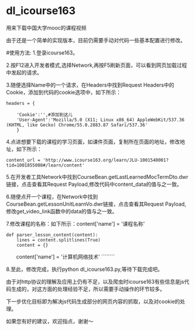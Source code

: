 # dl_icourse163
用来下载中国大学mooc的课程视频

由于还是一个简单的实现版本，目前仍需要手动对代码一些基本配置进行修改。


#使用方法:
1.登录icourse163。

2.按F12进入开发者模式,选择Network,再按F5刷新页面，可以看到网页加载过程中发起的请求。

3.随便选择Name中的一个请求，在Headers中找到Request Headers中的Cookie，添加到代码的cookie选项中，如下所示：

    headers = {

        'Cookie':'',#添加到这儿
        'User-Agent':'Mozilla/5.0 (X11; Linux x86_64) AppleWebKit/537.36 (KHTML, like Gecko) Chrome/55.0.2883.87 Safari/537.36'
        }

4.点进想要下载的课程的学习页面，如课件页面，复制所在页面的地址，修改地址，如下所示：
    
    content_url = 'http://www.icourse163.org/learn/JLU-1001540001?tid=1001855008#/learn/content'

5.在开发者工具Network中找到CourseBean.getLastLearnedMocTermDto.dwr链接，点击查看其Request Payload,修改代码中content_data的值与之一致。

6.随便点开一个课程，在Network中找到CourseBean.getLessonUnitLearnVo.dwr链接，点击查看其Request Payload,修改get_video_link函数中的data的值与之一致。

7.修改课程的名称：如下所示：content['name'] = '课程名称'

    def parser_lesson_content(content):
        lines = content.splitlines(True)
        content = {}
        content['name'] = '计算机网络技术'
        ````````
      
8.至此，修改完成，执行python dl_icourse163.py,等待下载完成吧。


由于对http协议的理解及应用上仍有不足，以及爬虫时icourse163有些信息是js代码生成的，对这方面的处理经验不足，所以需要手动操作的环节较多。

下一步优化目标即为解决js代码生成部分的网页内容的抓取，以及对cookie的处理。

如果您有好的建议，欢迎指点，谢谢～
